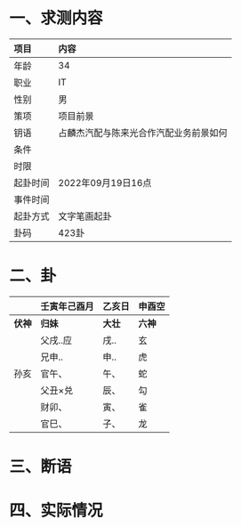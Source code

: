 # 一、求测内容
|项目|内容|
|:-|:-|
|年龄|34|
|职业|IT|
|性别|男|
|策项|项目前景|
|钥语|占麟杰汽配与陈来光合作汽配业务前景如何|
|条件||
|时限||
|起卦时间|2022年09月19日16点|
|事件时间||
|起卦方式|文字笔画起卦|
|卦码|423卦|

# 二、卦
||壬寅年己酉月|乙亥日|申酉空|
|:-|:-|:-|:-|
|**伏神**|**归妹**|**大壮**|**六神**|
||父戌..应|戌..|玄|
||兄申..|申..|虎|
|孙亥|官午、|午、|蛇|
||父丑×兑|辰、|勾|
||财卯、|寅、|雀|
||官巳、|子、|龙|


# 三、断语

# 四、实际情况